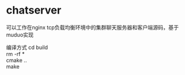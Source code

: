 # chatserver
可以工作在nginx tcp负载均衡环境中的集群聊天服务器和客户端源码，基于muduo实现

编译方式
cd build  
rm -rf *  
cmake ..  
make
